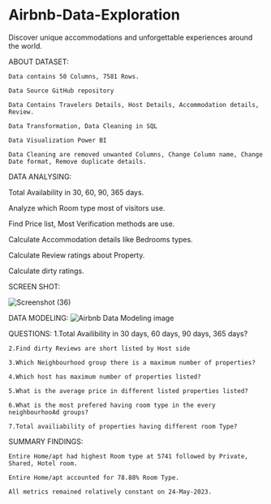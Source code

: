 # Airbnb-Data-Exploration

Discover unique accommodations and unforgettable experiences around the world.

ABOUT DATASET:
  
    Data contains 50 Columns, 7581 Rows.
 
    Data Source GitHub repository
 
    Data Contains Travelers Details, Host Details, Accommodation details, Review.

    Data Transformation, Data Cleaning in SQL 
  
    Data Visualization Power BI
 
    Data Cleaning are removed unwanted Columns, Change Column name, Change Date format, Remove duplicate details.

DATA ANALYSING:

   Total Availability in 30, 60, 90, 365 days.
 
   Analyze which Room type most of visitors use.
 
   Find Price list, Most Verification methods are use.
 
   Calculate Accommodation details like Bedrooms types.
 
   Calculate Review ratings about Property.
 
   Calculate dirty ratings.
 

SCREEN SHOT:

![Screenshot (36)](https://github.com/SRIDHAR-BASKARAN/Airbnb-SQL-POWER-BI/assets/142026057/4109247f-61b5-4f3f-a2d6-8aa7669d0a0f)


DATA MODELING:
 ![Airbnb Data Modeling image](https://github.com/SRIDHAR-BASKARAN/Airbnb-SQL-POWER-BI/assets/142026057/dff00340-5809-47c5-8155-e9ea8e9e23a9)

QUESTIONS:
    1.Total Availibility in 30 days, 60 days, 90 days, 365 days?
 
    2.Find dirty Reviews are short listed by Host side
 
    3.Which Neighbourhood group there is a maximum number of properties?
 
    4.Which host has maximum number of properties listed?
 
    5.What is the average price in different listed properties listed?
 
    6.What is the most prefered having room type in the every neighbourhooAd groups?
 
    7.Total availiability of properties having different room Type?

SUMMARY FINDINGS:
  
    Entire Home/apt had highest Room type at 5741 followed by Private, Shared, Hotel room.
 
    Entire Home/apt accounted for 78.88% Room Type. 
 
    All metrics remained relatively constant on 24-May-2023.
